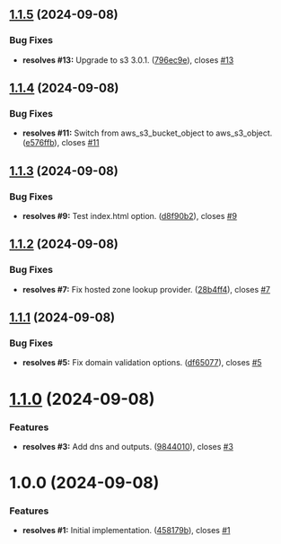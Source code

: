 ## [1.1.5](https://github.com/flagscript/terraform-aws-flagscript-headless-distribution/compare/v1.1.4...v1.1.5) (2024-09-08)


### Bug Fixes

* **resolves #13:** Upgrade to s3 3.0.1. ([796ec9e](https://github.com/flagscript/terraform-aws-flagscript-headless-distribution/commit/796ec9eefde5e8cf4ffde4ab416ab76780be559e)), closes [#13](https://github.com/flagscript/terraform-aws-flagscript-headless-distribution/issues/13)

## [1.1.4](https://github.com/flagscript/terraform-aws-flagscript-headless-distribution/compare/v1.1.3...v1.1.4) (2024-09-08)


### Bug Fixes

* **resolves #11:** Switch from aws_s3_bucket_object to aws_s3_object. ([e576ffb](https://github.com/flagscript/terraform-aws-flagscript-headless-distribution/commit/e576ffb6f214add7dc763b5cfcd50ff5d41dfd55)), closes [#11](https://github.com/flagscript/terraform-aws-flagscript-headless-distribution/issues/11)

## [1.1.3](https://github.com/flagscript/terraform-aws-flagscript-headless-distribution/compare/v1.1.2...v1.1.3) (2024-09-08)


### Bug Fixes

* **resolves #9:** Test index.html option. ([d8f90b2](https://github.com/flagscript/terraform-aws-flagscript-headless-distribution/commit/d8f90b2138394d1218e3c07bfd14c8bc8bcecf1e)), closes [#9](https://github.com/flagscript/terraform-aws-flagscript-headless-distribution/issues/9)

## [1.1.2](https://github.com/flagscript/terraform-aws-flagscript-headless-distribution/compare/v1.1.1...v1.1.2) (2024-09-08)


### Bug Fixes

* **resolves #7:** Fix hosted zone lookup provider. ([28b4ff4](https://github.com/flagscript/terraform-aws-flagscript-headless-distribution/commit/28b4ff481ed59f6fb8969d83ecd14ccf89057395)), closes [#7](https://github.com/flagscript/terraform-aws-flagscript-headless-distribution/issues/7)

## [1.1.1](https://github.com/flagscript/terraform-aws-flagscript-headless-distribution/compare/v1.1.0...v1.1.1) (2024-09-08)


### Bug Fixes

* **resolves #5:** Fix domain validation options. ([df65077](https://github.com/flagscript/terraform-aws-flagscript-headless-distribution/commit/df65077cde02b69022209e76f115856ce4d2a4d9)), closes [#5](https://github.com/flagscript/terraform-aws-flagscript-headless-distribution/issues/5)

# [1.1.0](https://github.com/flagscript/terraform-aws-flagscript-headless-distribution/compare/v1.0.0...v1.1.0) (2024-09-08)


### Features

* **resolves #3:** Add dns and outputs. ([9844010](https://github.com/flagscript/terraform-aws-flagscript-headless-distribution/commit/9844010bf98bf40dd7ff5a13aebdb7054f450a99)), closes [#3](https://github.com/flagscript/terraform-aws-flagscript-headless-distribution/issues/3)

# 1.0.0 (2024-09-08)


### Features

* **resolves #1:** Initial implementation. ([458179b](https://github.com/flagscript/terraform-aws-flagscript-headless-distribution/commit/458179bee1c60e35b1ce5763ef7bb5bc12c1c58a)), closes [#1](https://github.com/flagscript/terraform-aws-flagscript-headless-distribution/issues/1)
